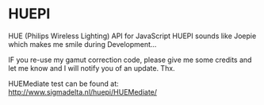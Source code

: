 HUEPI
=====

HUE (Philips Wireless Lighting) API for JavaScript
HUEPI sounds like Joepie which makes me smile during Development...

IF you re-use my gamut correction code, please give me some credits and let me know and I will notify you of an update. Thx.

HUEMediate test can be found at:
http://www.sigmadelta.nl/huepi/HUEMediate/
